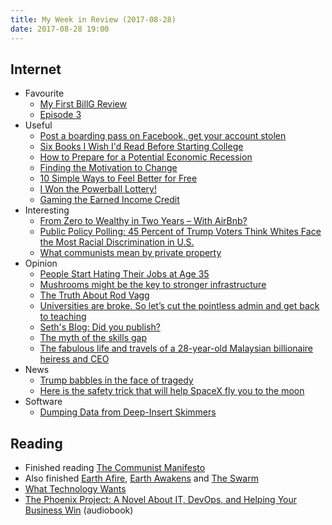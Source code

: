 ```yaml
---
title: My Week in Review (2017-08-28)
date: 2017-08-28 19:00
---
```


## Internet

* Favourite
  * [My First BillG Review](https://www.joelonsoftware.com/2006/06/16/my-first-billg-review/)
  * [Episode 3](https://github.com/Jackathan/MarcLaidlaw-Epistle3)
* Useful
  * [Post a boarding pass on Facebook, get your account stolen](https://www.michalspacek.com/post-a-boarding-pass-on-facebook-get-your-account-stolen)
  * [Six Books I Wish I'd Read Before Starting College](https://www.thesimpledollar.com/six-books-i-wish-id-read-before-starting-college/)
  * [How to Prepare for a Potential Economic Recession](https://www.thesimpledollar.com/how-to-prepare-for-a-potential-economic-recession/)
  * [Finding the Motivation to Change](https://www.thesimpledollar.com/finding-the-motivation-to-change/)
  * [10 Simple Ways to Feel Better for Free](https://www.thesimpledollar.com/10-simple-ways-to-feel-better-for-free/)
  * [I Won the Powerball Lottery!](http://wealthyaccountant.com/2017/08/25/i-won-the-powerball-lottery/)
  * [Gaming the Earned Income Credit](http://wealthyaccountant.com/2016/12/02/gaming-the-earned-income-credit/)
* Interesting
  * [From Zero to Wealthy in Two Years – With AirBnb?](http://www.mrmoneymustache.com/2017/08/16/airbnb/)
  * [Public Policy Polling: 45 Percent of Trump Voters Think Whites Face the Most Racial Discrimination in U.S.](https://daringfireball.net/linked/2017/08/23/trump-voters)
  * [What communists mean by private property](http://houstoncommunistparty.com/what-communists-mean-by-private-property/)
* Opinion
  * [People Start Hating Their Jobs at Age 35](https://www.bloomberg.com/news/articles/2017-08-21/people-start-hating-their-jobs-at-age-35)
  * [Mushrooms might be the key to stronger infrastructure](https://www.technologyreview.com/s/608717/how-mushrooms-could-repair-our-crumbling-infrastructure/)
  * [The Truth About Rod Vagg](https://medium.com/@rvagg/the-truth-about-rod-vagg-f063f6a53557)
  * [Universities are broke. So let’s cut the pointless admin and get back to teaching](https://www.theguardian.com/commentisfree/2017/aug/21/universities-broke-cut-pointless-admin-teaching)
  * [Seth's Blog: Did you publish?](http://sethgodin.typepad.com/seths_blog/2017/08/did-you-publish.html)
  * [The myth of the skills gap](https://www.technologyreview.com/s/608707/the-myth-of-the-skills-gap/)
  * [The fabulous life and travels of a 28-year-old Malaysian billionaire heiress and CEO](http://www.independent.co.uk/life-style/the-fabulous-life-and-travels-of-a-28-year-old-malaysian-billionaire-heiress-and-ceo-a7874691.html)
* News
  * [Trump babbles in the face of tragedy](https://www.washingtonpost.com/opinions/trump-babbles-in-the-face-of-tragedy/2017/08/12/a27211ba-7fbb-11e7-9d08-b79f191668ed_story.html)
  * [Here is the safety trick that will help SpaceX fly you to the moon](https://www.technologyreview.com/s/608677/here-is-the-safety-trick-that-will-help-spacex-fly-you-to-the-moon/)
* Software
  * [Dumping Data from Deep-Insert Skimmers](https://krebsonsecurity.com/2017/08/dumping-data-from-deep-insert-skimmers/)

## Reading

* Finished reading [The Communist Manifesto](https://www.goodreads.com/book/show/30474.The_Communist_Manifesto)
* Also finished [Earth Afire](https://www.goodreads.com/book/show/16059350-earth-afire), [Earth Awakens](https://www.goodreads.com/book/show/18490707-earth-awakens) and [The Swarm](https://www.goodreads.com/book/show/26114175-the-swarm)
* [What Technology Wants](https://www.goodreads.com/book/show/7954936-what-technology-wants)
* [The Phoenix Project: A Novel About IT, DevOps, and Helping Your Business Win](https://www.goodreads.com/book/show/17255186-the-phoenix-project) (audiobook)
